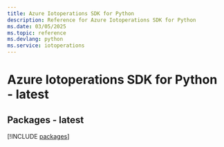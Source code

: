 ```yaml
---
title: Azure Iotoperations SDK for Python
description: Reference for Azure Iotoperations SDK for Python
ms.date: 03/05/2025
ms.topic: reference
ms.devlang: python
ms.service: iotoperations
---
```

# Azure Iotoperations SDK for Python - latest
## Packages - latest
[!INCLUDE [packages](iotoperations-index.md)]